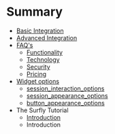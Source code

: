 # Summary

* [Basic Integration](chapter1.md)
* [Advanced Integration](advanced_integration.md)
* [FAQ's](faqs.md)
   * [Functionality](faq/functionality.md)
   * [Technology](faq/technology.md)
   * [Security](faq/security.md)
   * [Pricing](faq/pricing.md)
* [Widget options](widget_options.md)
   * [session_interaction_options](widget_options/session_interaction_options.md)
   * [session_appearance_options](widget_options/session_appearance_options.md)
   * [button_appearance_options](widget_options/buttonappearance_options.md)
* The Surfly Tutorial
   * [Introduction](README.md)
   * Introduction

